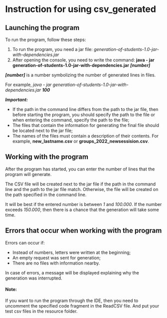 # Instruction for using csv_generated
## Launching the program

To run the program, follow these steps:
1. To run the program, you need a jar file: *generation-of-students-1.0-jar-with-dependencies.jar*
2. After opening the console, you need to write the command: **java - jar generation-of-students-1.0-jar-with-dependencies.jar** ***[number]***

***[number]*** is a number symbolizing the number of generated lines in files.

For example, *java - jar generation-of-students-1.0-jar-with-dependencies.jar* ***100***

***Important:*** 
- If the path in the command line differs from the path to the jar file, then before starting the program, 
you should specify the path to the file or when entering the command, specify the path to the file;
- The files that contain the information for generating the final file should be located next to the jar file;
- The names of the files must contain a description of their contents. For example, **new_lastname.csv** or **groups_2022_newsessision.csv**.
## Working with the program

After the program has started, you can enter the number of lines that the program will generate.

The CSV file will be created next to the jar file if the path in the command line and the path to the jar file match. Otherwise, the file will be created on the path specified in the command line.

It will be best if the entered number is between *1* and *100.000*. 
If the number exceeds *150.000*, then there is a chance that the generation will take some time.

## Errors that occur when working with the program

Errors can occur if:
- Instead of numbers, letters were written at the beginning;
- An empty request was sent for generation;
- There are no files with information nearby.

In case of errors, a message will be displayed explaining why the generation was interrupted.

#### Note:
If you want to run the program through the IDE, then you need to uncomment the specified code fragment in the ReadCSV file. And put your test csv files in the resource folder.


